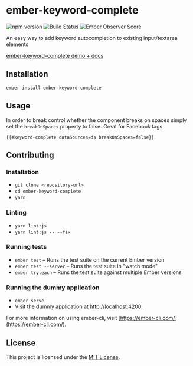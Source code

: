 ember-keyword-complete
==============================================================================

[![npm version](https://badge.fury.io/js/ember-keyword-complete.svg)](https://badge.fury.io/js/ember-keyword-complete) 
[![Build Status](https://travis-ci.org/makepanic/ember-keyword-complete.svg?branch=master)](https://travis-ci.org/makepanic/ember-keyword-complete)
[![Ember Observer Score](http://emberobserver.com/badges/ember-keyword-complete.svg)](http://emberobserver.com/addons/ember-keyword-complete)

An easy way to add keyword autocompletion to existing input/textarea elements

[ember-keyword-complete demo + docs](https://makepanic.github.io/ember-keyword-complete/master/)

Installation
------------------------------------------------------------------------------

```
ember install ember-keyword-complete
```


Usage
------------------------------------------------------------------------------

In order to break control whether the component breaks on spaces simply set the `breakOnSpaces` property to false.
Great for Facebook tags.

```
{{#keyword-complete dataSources=ds breakOnSpaces=false}}
```

Contributing
------------------------------------------------------------------------------

### Installation

* `git clone <repository-url>`
* `cd ember-keyword-complete`
* `yarn`

### Linting

* `yarn lint:js`
* `yarn lint:js -- --fix`

### Running tests

* `ember test` – Runs the test suite on the current Ember version
* `ember test --server` – Runs the test suite in "watch mode"
* `ember try:each` – Runs the test suite against multiple Ember versions

### Running the dummy application

* `ember serve`
* Visit the dummy application at [http://localhost:4200](http://localhost:4200).

For more information on using ember-cli, visit [https://ember-cli.com/](https://ember-cli.com/).

License
------------------------------------------------------------------------------

This project is licensed under the [MIT License](LICENSE.md).
